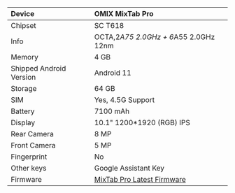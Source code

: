 
| Device                 | OMIX MixTab Pro                                         |
| :---------------------- | :---------------------------------------------------------------|
| Chipset                 | SC T618                       |
| Info                     | OCTA,2*A75 2.0GHz + 6*A55 2.0GHz 12nm
| Memory                  | 4 GB                                                        |
| Shipped Android Version |Android 11                                                  
| Storage                 | 64 GB                                        |
| SIM                     | Yes, 4.5G Support                                                    |
| Battery                 |7100 mAh                    |
| Display                 |10.1" 1200*1920 (RGB) IPS  
| Rear Camera          | 8 MP                  |                                         |
| Front Camera            | 5 MP                         |
| Fingerprint             | No 
| Other keys          | Google Assistant Key
| Firmware               |  [MixTab Pro Latest Firmware](https://github.com/omixmobile/firmware/releases/tag/R.MixTab_Pro.2110A-September)   | 